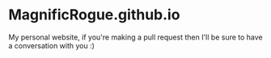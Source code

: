 # MagnificRogue.github.io
My personal website, if you're making a pull request then I'll be sure to have a conversation with you :)
